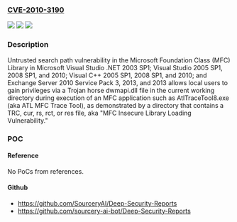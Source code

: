 ### [CVE-2010-3190](https://cve.mitre.org/cgi-bin/cvename.cgi?name=CVE-2010-3190)
![](https://img.shields.io/static/v1?label=Product&message=n%2Fa&color=blue)
![](https://img.shields.io/static/v1?label=Version&message=n%2Fa&color=blue)
![](https://img.shields.io/static/v1?label=Vulnerability&message=n%2Fa&color=brighgreen)

### Description

Untrusted search path vulnerability in the Microsoft Foundation Class (MFC) Library in Microsoft Visual Studio .NET 2003 SP1; Visual Studio 2005 SP1, 2008 SP1, and 2010; Visual C++ 2005 SP1, 2008 SP1, and 2010; and Exchange Server 2010 Service Pack 3, 2013, and 2013 allows local users to gain privileges via a Trojan horse dwmapi.dll file in the current working directory during execution of an MFC application such as AtlTraceTool8.exe (aka ATL MFC Trace Tool), as demonstrated by a directory that contains a TRC, cur, rs, rct, or res file, aka "MFC Insecure Library Loading Vulnerability."

### POC

#### Reference
No PoCs from references.

#### Github
- https://github.com/SourceryAI/Deep-Security-Reports
- https://github.com/sourcery-ai-bot/Deep-Security-Reports

